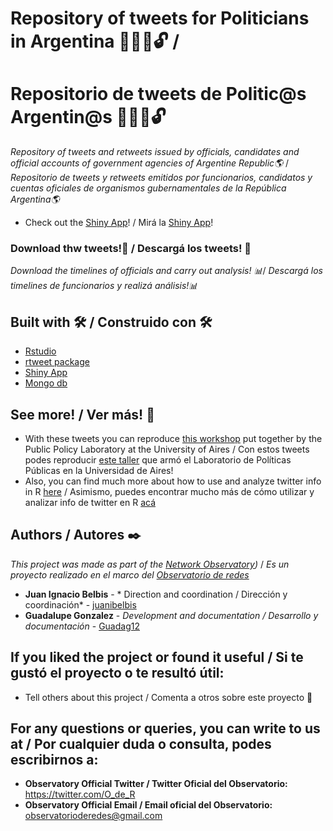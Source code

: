 # Repository of tweets for Politicians in Argentina 👨‍👩‍💼🔓 / 
# Repositorio de tweets de Politic@s Argentin@s 👨‍👩‍💼🔓


_Repository of tweets and retweets issued by officials, candidates and official accounts of government agencies of Argentine Republic🌎_ /
_Repositorio de tweets y retweets emitidos por funcionarios, candidatos y cuentas oficiales de organismos gubernamentales de la República Argentina🌎_

* Check out the [Shiny App](https://oderedes.shinyapps.io/oder)! / Mirá la [Shiny App](https://oderedes.shinyapps.io/oder)!



### Download thw tweets!🔧 / Descargá los tweets! 🔧


_Download the timelines of officials and carry out analysis! 📊_/ _Descargá los timelines de funcionarios y realizá análisis!📊_


## Built with 🛠️ / Construido con 🛠️

* [Rstudio](https://rstudio.com/) 
* [rtweet package](https://cran.r-project.org/web/packages/rtweet/rtweet.pdf)
* [Shiny App](https://shiny.rstudio.com)
* [Mongo db](https://www.mongodb.com/es)


## See more! / Ver más! 📖

* With these tweets you can reproduce [this workshop](https://github.com/labpoliticasuba/Taller-de-Twitter) put together by the Public Policy Laboratory at the University of Aires / Con estos tweets podes reproducir [este taller](https://github.com/labpoliticasuba/Taller-de-Twitter) que armó el Laboratorio de Políticas Públicas en la Universidad de Aires!
* Also, you can find much more about how to use and analyze twitter info in R [here](https://mkearney.github.io/nicar_tworkshop/#1) / Asimismo, puedes encontrar mucho más de cómo utilizar y analizar info de twitter en R [acá](https://mkearney.github.io/nicar_tworkshop/#1)

## Authors / Autores ✒️

_This project was made as part of the [Network Observatory](https://twitter.com/O_de_R))_ / _Es un proyecto realizado en el marco del [Observatorio de redes](https://twitter.com/O_de_R)_

* **Juan Ignacio Belbis** - * Direction and coordination / Dirección y coordinación* - [juanibelbis](https://twitter.com/juanibelbis)
* **Guadalupe Gonzalez** - *Development and documentation / Desarrollo y documentación* - [Guadag12](https://github.com/Guadag12)

## If you liked the project or found it useful / Si te gustó el proyecto o te resultó útil:

* Tell others about this project / Comenta a otros sobre este proyecto 📢

## For any questions or queries, you can write to us at / Por cualquier duda o consulta, podes escribirnos a:
* **Observatory Official Twitter / Twitter Oficial del Observatorio:** https://twitter.com/O_de_R
* **Observatory Official Email / Email oficial del Observatorio:** observatorioderedes@gmail.com
